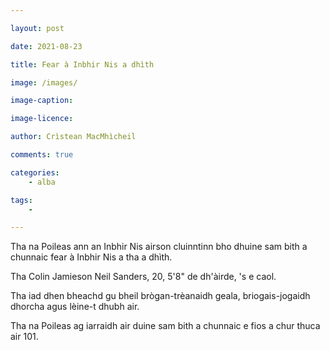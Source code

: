 ```yaml
---

layout: post

date: 2021-08-23

title: Fear à Inbhir Nis a dhìth

image: /images/

image-caption:

image-licence:

author: Crìstean MacMhìcheil

comments: true

categories:
    - alba

tags:
    -

---
```


Tha na Poileas ann an Inbhir Nis airson cluinntinn bho dhuine sam bith a chunnaic fear à Inbhir Nis a tha a dhìth.

Tha Colin Jamieson Neil Sanders, 20, 5'8" de dh'àirde, 's e caol.

Tha iad dhen bheachd gu bheil brògan-trèanaidh geala, briogais-jogaidh dhorcha agus lèine-t dhubh air.

Tha na Poileas ag iarraidh air duine sam bith a chunnaic e fios a chur thuca air 101.

<!--more-->
